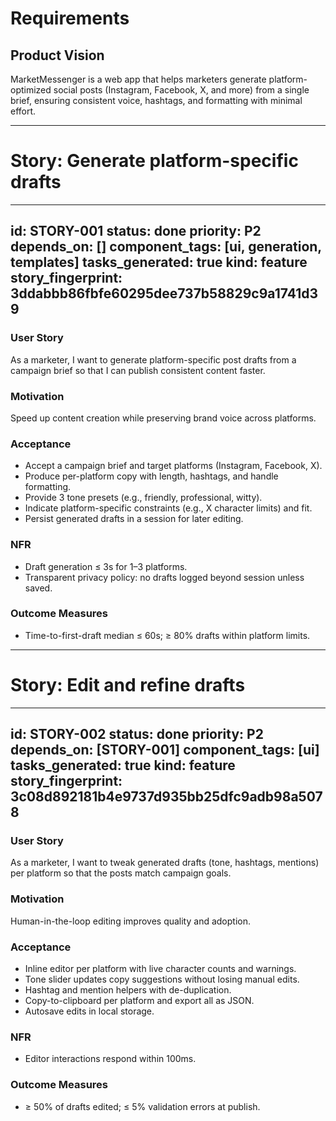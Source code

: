 # Requirements

## Product Vision
MarketMessenger is a web app that helps marketers generate platform-optimized social posts (Instagram, Facebook, X, and more) from a single brief, ensuring consistent voice, hashtags, and formatting with minimal effort.

---
# Story: Generate platform-specific drafts
---
id: STORY-001
status: done
priority: P2
depends_on: []
component_tags: [ui, generation, templates]
tasks_generated: true
kind: feature
story_fingerprint: 3ddabbb86fbfe60295dee737b58829c9a1741d39
---

### User Story
As a marketer, I want to generate platform-specific post drafts from a campaign brief so that I can publish consistent content faster.

### Motivation
Speed up content creation while preserving brand voice across platforms.

### Acceptance
- Accept a campaign brief and target platforms (Instagram, Facebook, X).
- Produce per-platform copy with length, hashtags, and handle formatting.
- Provide 3 tone presets (e.g., friendly, professional, witty).
- Indicate platform-specific constraints (e.g., X character limits) and fit.
- Persist generated drafts in a session for later editing.

### NFR
- Draft generation ≤ 3s for 1–3 platforms.
- Transparent privacy policy: no drafts logged beyond session unless saved.

### Outcome Measures
- Time-to-first-draft median ≤ 60s; ≥ 80% drafts within platform limits.

---
# Story: Edit and refine drafts
---
id: STORY-002
status: done
priority: P2
depends_on: [STORY-001]
component_tags: [ui]
tasks_generated: true
kind: feature
story_fingerprint: 3c08d892181b4e9737d935bb25dfc9adb98a5078
---

### User Story
As a marketer, I want to tweak generated drafts (tone, hashtags, mentions) per platform so that the posts match campaign goals.

### Motivation
Human-in-the-loop editing improves quality and adoption.

### Acceptance
- Inline editor per platform with live character counts and warnings.
- Tone slider updates copy suggestions without losing manual edits.
- Hashtag and mention helpers with de-duplication.
- Copy-to-clipboard per platform and export all as JSON.
- Autosave edits in local storage.

### NFR
- Editor interactions respond within 100ms.

### Outcome Measures
- ≥ 50% of drafts edited; ≤ 5% validation errors at publish.
